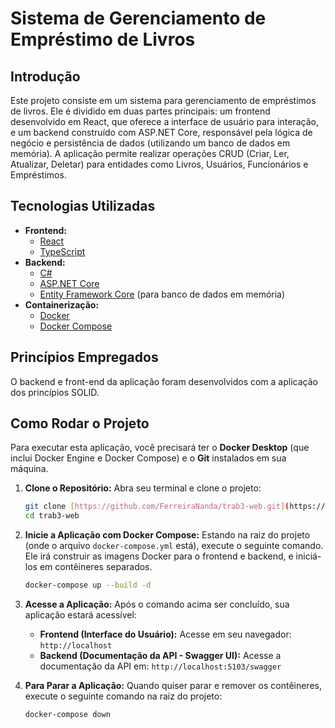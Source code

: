 # Sistema de Gerenciamento de Empréstimo de Livros

## Introdução

Este projeto consiste em um sistema para gerenciamento de empréstimos de livros. Ele é dividido em duas partes principais: um frontend desenvolvido em React, que oferece a interface de usuário para interação, e um backend construído com ASP.NET Core, responsável pela lógica de negócio e persistência de dados (utilizando um banco de dados em memória). A aplicação permite realizar operações CRUD (Criar, Ler, Atualizar, Deletar) para entidades como Livros, Usuários, Funcionários e Empréstimos.

## Tecnologias Utilizadas

* **Frontend:**
    * [React](https://react.dev/learn)
    * [TypeScript](https://www.typescriptlang.org/)
* **Backend:**
    * [C#](https://learn.microsoft.com/pt-br/dotnet/csharp/tour-of-csharp/)
    * [ASP.NET Core](https://learn.microsoft.com/pt-br/aspnet/core/?view=aspnetcore-9.0)
    * [Entity Framework Core](https://learn.microsoft.com/en-us/ef/) (para banco de dados em memória)
* **Containerização:**
    * [Docker](https://docs.docker.com/)
    * [Docker Compose](https://docs.docker.com/reference/)

## Princípios Empregados

O backend e front-end da aplicação foram desenvolvidos com a aplicação dos princípios SOLID.

## Como Rodar o Projeto

Para executar esta aplicação, você precisará ter o **Docker Desktop** (que inclui Docker Engine e Docker Compose) e o **Git** instalados em sua máquina.

1.  **Clone o Repositório:**
    Abra seu terminal e clone o projeto:
    ```bash
    git clone [https://github.com/FerreiraNanda/trab3-web.git](https://github.com/FerreiraNanda/trab3-web.git)
    cd trab3-web
    ```

2.  **Inicie a Aplicação com Docker Compose:**
    Estando na raiz do projeto (onde o arquivo `docker-compose.yml` está), execute o seguinte comando. Ele irá construir as imagens Docker para o frontend e backend, e iniciá-los em contêineres separados.
    ```bash
    docker-compose up --build -d
    ```

3.  **Acesse a Aplicação:**
    Após o comando acima ser concluído, sua aplicação estará acessível:
    * **Frontend (Interface do Usuário):** Acesse em seu navegador: `http://localhost`
    * **Backend (Documentação da API - Swagger UI):** Acesse a documentação da API em: `http://localhost:5103/swagger`

4.  **Para Parar a Aplicação:**
    Quando quiser parar e remover os contêineres, execute o seguinte comando na raiz do projeto:
    ```bash
    docker-compose down
    ```

